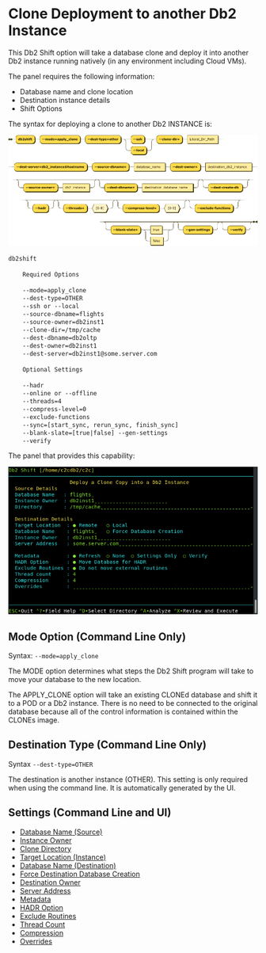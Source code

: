 # Clone Deployment to another Db2 Instance

This Db2 Shift option will take a database clone and deploy it into another 
Db2 instance running natively (in any environment including Cloud VMs).

The panel requires the following information:

* Database name and clone location
* Destination instance details
* Shift Options

The syntax for deploying a clone to another Db2 INSTANCE is:

![Deploy Instance](img/syntax_deploydb2.png)

<pre><code class="language-bash">db2shift

    Required Options

    --mode=apply_clone    
    --dest-type=OTHER
    --ssh or --local
    --source-dbname=flights
    --source-owner=db2inst1
    --clone-dir=/tmp/cache
    --dest-dbname=db2oltp
    --dest-owner=db2inst1                                            
    --dest-server=db2inst1@some.server.com

    Optional Settings

    --hadr
    --online or --offline
    --threads=4
    --compress-level=0
    --exclude-functions
    --sync=[start_sync, rerun_sync, finish_sync]
    --blank-slate=[true|false] --gen-settings
    --verify
</code></pre>

The panel that provides this capability:

![ShiftPOD](img/c2c_deploy_instance.png)

## Mode Option (Command Line Only)

Syntax: `--mode=apply_clone`

The MODE option determines what steps the Db2 Shift program will take to 
move your database to the new location. 

The APPLY_CLONE option will take an existing CLONEd database and shift
it to a POD or a Db2 instance. There is no need to be connected to
the original database because all of the control information is 
contained within the CLONEs image.

## Destination Type (Command Line Only)

Syntax `--dest-type=OTHER`

The destination is another instance (OTHER). This setting is
only required when using the command line. It is
automatically generated by the UI. 


## Settings (Command Line and UI)

* [Database Name (Source)](reference.md#source-database)
* [Instance Owner](reference.md#source-or-instance-owner)
* [Clone Directory](reference.md#clone-directory)
* [Target Location (Instance)](reference.md#target-client-instance-to-instance)
* [Database Name (Destination)](reference.md#destination-database)
* [Force Destination Database Creation](reference.md#force-destination-database-creation)
* [Destination Owner](reference.md#destination-owner)
* [Server Address](reference.md#destination-server-instance)
* [Metadata](reference.md#metadata-generation)
* [HADR Option](reference.md#hadr-setup)
* [Exclude Routines](reference.md#stored-procedures-and-functions)
* [Thread Count](reference.md#threading)
* [Compression](reference.md#compression)
* [Overrides](reference.md#overrides)